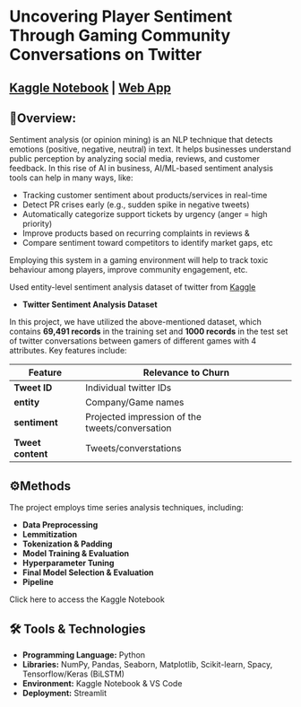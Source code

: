 # Uncovering Player Sentiment Through Gaming Community Conversations on Twitter
[Kaggle Notebook](https://www.kaggle.com/code/rothindrohait/sentiment-analysis-bilstm) | [Web App](https://da-sentiment-analysis.streamlit.app/)
---
## 📌Overview:

Sentiment analysis (or opinion mining) is an NLP technique that detects emotions (positive, negative, neutral) in text. It helps businesses understand public perception by analyzing social media, reviews, and customer feedback.
In this rise of AI in business, AI/ML-based sentiment analysis tools can help in many ways, like:

- Tracking customer sentiment about products/services in real-time
- Detect PR crises early (e.g., sudden spike in negative tweets)
- Automatically categorize support tickets by urgency (anger = high priority)
- Improve products based on recurring complaints in reviews &
- Compare sentiment toward competitors to identify market gaps, etc
  
Employing this system in a gaming environment will help to track toxic behaviour among players, improve community engagement, etc.

Used entity-level sentiment analysis dataset of twitter from [Kaggle](https://www.kaggle.com/datasets/jp797498e/twitter-entity-sentiment-analysis/data)

- __Twitter Sentiment Analysis Dataset__


In this project, we have utilized the above-mentioned dataset, which contains **69,491 records** in the training set and **1000 records** in the test set of twitter conversations between gamers of different games with 4 attributes. Key features include:

| Feature              | Relevance to Churn                                  |
|----------------------|-----------------------------------------------------|
| **Tweet ID**         | Individual twitter IDs                              |
| **entity**           | Company/Game names                                          |
| **sentiment**        | Projected impression of the tweets/conversation     |
| **Tweet content**    | Tweets/converstations                               |


## ⚙️Methods
The project employs time series analysis techniques, including:

- __Data Preprocessing__
- __Lemmitization__
- __Tokenization & Padding__
- __Model Training & Evaluation__
- __Hyperparameter Tuning__
- __Final Model Selection & Evaluation__
- __Pipeline__

Click here to access the Kaggle Notebook

## 🛠️ Tools & Technologies
- __Programming Language:__ Python
- __Libraries:__ NumPy, Pandas, Seaborn, Matplotlib, Scikit-learn, Spacy, Tensorflow/Keras (BiLSTM)
- __Environment:__ Kaggle Notebook & VS Code
- __Deployment:__ Streamlit
